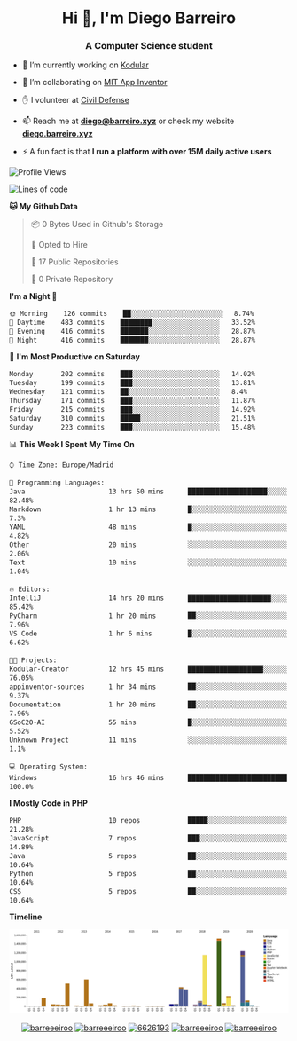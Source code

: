 <h1 align="center">Hi 👋, I'm Diego Barreiro</h1>
<h3 align="center">A Computer Science student</h3>

- 🔭 I’m currently working on [Kodular](https://www.kodular.io)

- 👯 I’m collaborating on [MIT App Inventor](https://github.com/mit-cml/appinventor-sources)

- ✋ I volunteer at [Civil Defense](https://proteccioncivil.sdc.gal)

- 📫 Reach me at **diego@barreiro.xyz** or check my website **[diego.barreiro.xyz](https://diego.barreiro.xyz)**

- ⚡ A fun fact is that **I run a platform with over 15M daily active users**

<!--START_SECTION:waka-->
![Profile Views](http://img.shields.io/badge/Profile%20Views-16-blue)

![Lines of code](https://img.shields.io/badge/From%20Hello%20World%20I%27ve%20Written-21.7%20million%20lines%20of%20code-blue)

**🐱 My Github Data** 

> 📦 0 Bytes Used in Github's Storage 
 > 
> 💼 Opted to Hire
 > 
> 📜 17 Public Repositories
 > 
> 🔑 0 Private Repository 
 > 
**I'm a Night 🦉** 

```text
🌞 Morning    126 commits    ██░░░░░░░░░░░░░░░░░░░░░░░   8.74% 
🌆 Daytime    483 commits    ████████░░░░░░░░░░░░░░░░░   33.52% 
🌃 Evening    416 commits    ███████░░░░░░░░░░░░░░░░░░   28.87% 
🌙 Night      416 commits    ███████░░░░░░░░░░░░░░░░░░   28.87%

```
📅 **I'm Most Productive on Saturday** 

```text
Monday       202 commits    ███░░░░░░░░░░░░░░░░░░░░░░   14.02% 
Tuesday      199 commits    ███░░░░░░░░░░░░░░░░░░░░░░   13.81% 
Wednesday    121 commits    ██░░░░░░░░░░░░░░░░░░░░░░░   8.4% 
Thursday     171 commits    ███░░░░░░░░░░░░░░░░░░░░░░   11.87% 
Friday       215 commits    ███░░░░░░░░░░░░░░░░░░░░░░   14.92% 
Saturday     310 commits    █████░░░░░░░░░░░░░░░░░░░░   21.51% 
Sunday       223 commits    ███░░░░░░░░░░░░░░░░░░░░░░   15.48%

```


📊 **This Week I Spent My Time On** 

```text
⌚︎ Time Zone: Europe/Madrid

💬 Programming Languages: 
Java                     13 hrs 50 mins      ████████████████████░░░░░   82.48% 
Markdown                 1 hr 13 mins        █░░░░░░░░░░░░░░░░░░░░░░░░   7.3% 
YAML                     48 mins             █░░░░░░░░░░░░░░░░░░░░░░░░   4.82% 
Other                    20 mins             ░░░░░░░░░░░░░░░░░░░░░░░░░   2.06% 
Text                     10 mins             ░░░░░░░░░░░░░░░░░░░░░░░░░   1.04%

🔥 Editors: 
IntelliJ                 14 hrs 20 mins      █████████████████████░░░░   85.42% 
PyCharm                  1 hr 20 mins        ██░░░░░░░░░░░░░░░░░░░░░░░   7.96% 
VS Code                  1 hr 6 mins         █░░░░░░░░░░░░░░░░░░░░░░░░   6.62%

🐱‍💻 Projects: 
Kodular-Creator          12 hrs 45 mins      ███████████████████░░░░░░   76.05% 
appinventor-sources      1 hr 34 mins        ██░░░░░░░░░░░░░░░░░░░░░░░   9.37% 
Documentation            1 hr 20 mins        ██░░░░░░░░░░░░░░░░░░░░░░░   7.96% 
GSoC20-AI                55 mins             █░░░░░░░░░░░░░░░░░░░░░░░░   5.52% 
Unknown Project          11 mins             ░░░░░░░░░░░░░░░░░░░░░░░░░   1.1%

💻 Operating System: 
Windows                  16 hrs 46 mins      █████████████████████████   100.0%

```

**I Mostly Code in PHP** 

```text
PHP                      10 repos            █████░░░░░░░░░░░░░░░░░░░░   21.28% 
JavaScript               7 repos             ███░░░░░░░░░░░░░░░░░░░░░░   14.89% 
Java                     5 repos             ██░░░░░░░░░░░░░░░░░░░░░░░   10.64% 
Python                   5 repos             ██░░░░░░░░░░░░░░░░░░░░░░░   10.64% 
CSS                      5 repos             ██░░░░░░░░░░░░░░░░░░░░░░░   10.64%

```


**Timeline**

![Chart not found](https://github.com/barreeeiroo/barreeeiroo/blob/master/charts/bar_graph.png) 


<!--END_SECTION:waka-->

<p align="center">
<a href="https://twitter.com/barreeeiroo" target="blank"><img align="center" src="https://cdn.jsdelivr.net/npm/simple-icons@3.0.1/icons/twitter.svg" alt="barreeeiroo" height="20" width="20" /></a>
<a href="https://linkedin.com/in/barreeeiroo" target="blank"><img align="center" src="https://cdn.jsdelivr.net/npm/simple-icons@3.0.1/icons/linkedin.svg" alt="barreeeiroo" height="20" width="20" /></a>
<a href="https://stackoverflow.com/users/6626193" target="blank"><img align="center" src="https://cdn.jsdelivr.net/npm/simple-icons@3.0.1/icons/stackoverflow.svg" alt="6626193" height="20" width="20" /></a>
<a href="https://fb.com/barreeeiroo" target="blank"><img align="center" src="https://cdn.jsdelivr.net/npm/simple-icons@3.0.1/icons/facebook.svg" alt="barreeeiroo" height="20" width="20" /></a>
<a href="https://instagram.com/barreeeiroo" target="blank"><img align="center" src="https://cdn.jsdelivr.net/npm/simple-icons@3.0.1/icons/instagram.svg" alt="barreeeiroo" height="20" width="20" /></a>
</p>
